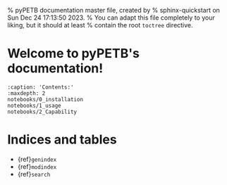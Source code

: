 % pyPETB documentation master file, created by
% sphinx-quickstart on Sun Dec 24 17:13:50 2023.
% You can adapt this file completely to your liking, but it should at least
% contain the root `toctree` directive.

# Welcome to pyPETB's documentation!

```{toctree}
:caption: 'Contents:'
:maxdepth: 2
notebooks/0_installation
notebooks/1_usage
notebooks/2_Capability
```

# Indices and tables

- {ref}`genindex`
- {ref}`modindex`
- {ref}`search`
